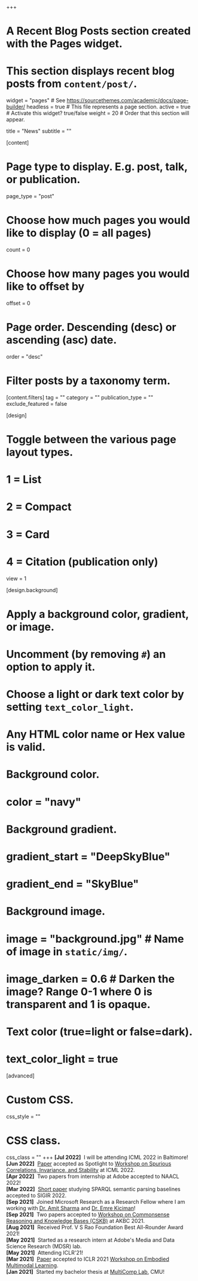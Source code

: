+++
# A Recent Blog Posts section created with the Pages widget.
# This section displays recent blog posts from `content/post/`.

widget = "pages"  # See https://sourcethemes.com/academic/docs/page-builder/
headless = true  # This file represents a page section.
active = true  # Activate this widget? true/false
weight = 20  # Order that this section will appear.

title = "News"
subtitle = ""

[content]
  # Page type to display. E.g. post, talk, or publication.
  page_type = "post"

  # Choose how much pages you would like to display (0 = all pages)
  count = 0

  # Choose how many pages you would like to offset by
  offset = 0

  # Page order. Descending (desc) or ascending (asc) date.
  order = "desc"

  # Filter posts by a taxonomy term.
  [content.filters]
    tag = ""
    category = ""
    publication_type = ""
    exclude_featured = false

[design]
  # Toggle between the various page layout types.
  #   1 = List
  #   2 = Compact
  #   3 = Card
  #   4 = Citation (publication only)
  view = 1

[design.background]
  # Apply a background color, gradient, or image.
  #   Uncomment (by removing `#`) an option to apply it.
  #   Choose a light or dark text color by setting `text_color_light`.
  #   Any HTML color name or Hex value is valid.

  # Background color.
  # color = "navy"

  # Background gradient.
  # gradient_start = "DeepSkyBlue"
  # gradient_end = "SkyBlue"

  # Background image.
  # image = "background.jpg"  # Name of image in `static/img/`.
  # image_darken = 0.6  # Darken the image? Range 0-1 where 0 is transparent and 1 is opaque.

  # Text color (true=light or false=dark).
  # text_color_light = true

[advanced]
 # Custom CSS.
 css_style = ""

 # CSS class.
 css_class = ""
+++
**[Jul  2022]**&nbsp;&nbsp;I will be attending ICML 2022 in Baltimore!<br>
**[Jun  2022]**&nbsp;&nbsp;[Paper](https://arxiv.org/abs/2206.07837) accepted as Spotlight to [Workshop on Spurious Correlations, Invariance, and Stability](https://sites.google.com/view/scis-workshop/home?authuser=0) at ICML 2022.<br>
**[Apr  2022]**&nbsp;&nbsp;Two papers from internship at Adobe accepted to NAACL 2022!<br>
**[Mar  2022]**&nbsp;&nbsp;[Short paper](https://arxiv.org/abs/2204.12793) studying SPARQL semantic parsing baselines accepted to SIGIR 2022.<br>
**[Sep  2021]**&nbsp;&nbsp;Joined Microsoft Research as a Research Fellow where I am working with [Dr. Amit Sharma](http://www.amitsharma.in/) and [Dr. Emre Kiciman](http://kiciman.org/)!<br>
**[Sep  2021]**&nbsp;&nbsp;Two papers accepted to [Workshop on Commonsense Reasoning and Knowledge Bases (CSKB)](https://akbc-cskb.github.io/) at AKBC 2021.<br>
**[Aug  2021]**&nbsp;&nbsp;Received Prof. V S Rao Foundation Best All-Rounder Award 2021!<br>
**[May  2021]**&nbsp;&nbsp;Started as a research intern at Adobe's Media and Data Science Research (MDSR) lab.<br>
**[May  2021]**&nbsp;&nbsp;Attending ICLR'21!<br>
**[Mar  2021]**&nbsp;&nbsp;[Paper](https://arxiv.org/abs/2104.11902) accepted to ICLR 2021 [Workshop on Embodied Multimodal Learning](https://eml-workshop.github.io/).<br>
**[Jan  2021]**&nbsp;&nbsp;Started my bachelor thesis at [MultiComp Lab](http://multicomp.cs.cmu.edu/), CMU!<br>
<!-- **[Jul  2020]**&nbsp;&nbsp;Received the  Grace Hopper Celebration India (GHCI) scholarship!<br>
**[May  2020]**&nbsp;&nbsp;Started summer internship at Microsoft.<br>
**[Oct  2019]**&nbsp;&nbsp;[Paper](https://team-anant.org/papers/IAC-19,B4,9-GTS.5,10,x53342.pdf) accepted to International Astronautical Congress (IAC) 2019.<br> -->
<!-- Nov  2019 - One [paper](publication/malaviya-2019-extracting-sa/) accepted to AAAI<br>
Sep  2019 - Gave a [talk](https://www.youtube.com/watch?v=HTE27VVwsNY) at [WeCNLP 2019](https://www.wecnlp.ai/wecnlp-2019)<br>
Aug  2019 - Three papers accepted to EMNLP 2019 [1](publication/qin-2019-counterfactual/) [2](publication/dalvi-2019-everything-hf/) [3](publication/tandon-2019-wiqa/)<br>
Jun  2019 - Two new preprints submitted to arXiv [1](publication/hoang-2019-efficient-ao/) [2](publication/gabriel-2019-cooperative-gn/)<br>
Jun  2019 - Organized [NeuralGen 2019](https://neuralgen.io) @ NAACL 2019<br>
Apr  2019 - One [paper](publication/bosselut-2019-cometct/) accepted to ACL 2019<br>
Feb  2019 - One [paper](publication/du-2019-be-ci/) accepted to NAACL 2019<br>
 -->
<!-- Jul  2018 - Heading to ACL 2018!<br> -->
<!-- Jun  2018 - Kicking off second internship @ MSR with [Asli Celikyilmaz](https://scholar.google.com/citations?user=aLHWnHsAAAAJ&hl=en)<br> -->
<!-- Jun  2018 - Presented two posters at NAACL 2018 [1](publication/bosselut-2018-discourse-aware-nr) [2](publication/celikyilmaz-2018-deep-ca/)<br> -->
<!-- May  2018 - Presented [poster](http://localhost:1313/publication/bosselut-2017-simulating-ad/) at ICLR 2018<br> -->
